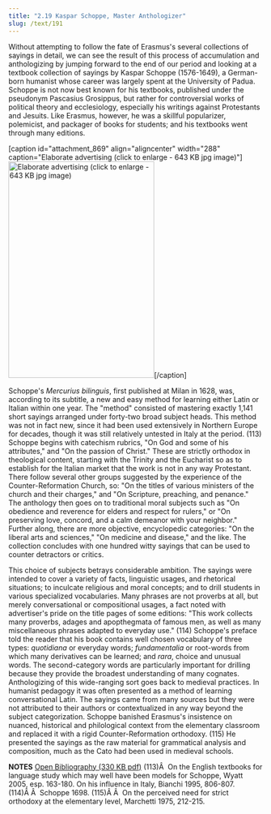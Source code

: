 ```yaml
---
title: "2.19 Kaspar Schoppe, Master Anthologizer"
slug: /text/191
---
```

Without attempting to follow the fate of Erasmus's several collections of sayings in detail, we can see the result of this process of accumulation and anthologizing by jumping forward to the end of our period and looking at a textbook collection of sayings by Kaspar Schoppe (1576-1649), a German-born humanist whose career was largely spent at the University of Padua. Schoppe is not now best known for his textbooks, published under the pseudonym Pascasius Grosippus, but rather for controversial works of political theory and ecclesiology, especially his writings against Protestants and Jesuits. Like Erasmus, however, he was a skillful popularizer, polemicist, and packager of books for students; and his textbooks went through many editions.
<p style="text-align: center;"></p>


[caption id="attachment_869" align="aligncenter" width="288" caption="Elaborate advertising (click to enlarge - 643 KB jpg image)"]<a rel="pop-up" href="http://humanismforsale.org/text/images_full/2.00_Chapter_Two/3A-434,-Mercurius-Biljngujs,-after-pg.764.jpg"><img class="size-full wp-image-869" title="3a-434-mercurius-biljngujs-after-pg764-thumb" src="http://www.humanismforsale.org/text/wp-content/uploads/2008/09/3a-434-mercurius-biljngujs-after-pg764-thumb.jpg" alt="Elaborate advertising (click to enlarge - 643 KB jpg image)" width="288" height="427" /></a>[/caption]

Schoppe's <em>Mercurius bilinguis</em>, first published at Milan in 1628, was, according to its subtitle, a new and easy method for learning either Latin or Italian within one year. The "method" consisted of mastering exactly 1,141 short sayings arranged under forty-two broad subject heads. This method was not in fact new, since it had been used extensively in Northern Europe for decades, though it was still relatively untested in Italy at the period. (113) Schoppe begins with catechism rubrics, "On God and some of his attributes," and "On the passion of Christ." These are strictly orthodox in theological content, starting with the Trinity and the Eucharist so as to establish for the Italian market that the work is not in any way Protestant. There follow several other groups suggested by the experience of the Counter-Reformation Church, so: "On the titles of various ministers of the church and their charges," and "On Scripture, preaching, and penance." The anthology then goes on to traditional moral subjects such as "On obedience and reverence for elders and respect for rulers," or "On preserving love, concord, and a calm demeanor with your neighbor." Further along, there are more objective, encyclopedic categories: "On the liberal arts and sciences," "On medicine and disease," and the like. The collection concludes with one hundred witty sayings that can be used to counter detractors or critics.

This choice of subjects betrays considerable ambition. The sayings were intended to cover a variety of facts, linguistic usages, and rhetorical situations; to inculcate religious and moral concepts; and to drill students in various specialized vocabularies. Many phrases are not proverbs at all, but merely conversational or compositional usages, a fact noted with advertiser's pride on the title pages of some editions: "This work collects many proverbs, adages and apopthegmata of famous men, as well as many miscellaneous phrases adapted to everyday use." (114) Schoppe's preface told the reader that his book contains well chosen vocabulary of three types: <em>quotidiana</em> or everyday words; <em>fundamentalia</em> or root-words from which many derivatives can be learned; and <em>rara</em>, choice and unusual words. The second-category words are particularly important for drilling because they provide the broadest understanding of many cognates. Anthologizing of this wide-ranging sort goes back to medieval practices. In humanist pedagogy it was often presented as a method of learning conversational Latin. The sayings came from many sources but they were not attributed to their authors or contextualized in any way beyond the subject categorization. Schoppe banished Erasmus's insistence on nuanced, historical and philological context from the elementary classroom and replaced it with a rigid Counter-Reformation orthodoxy. (115) He presented the sayings as the raw material for grammatical analysis and composition, much as the Cato had been used in medieval schools.

<strong>NOTES</strong>
<a href="http://www.humanismforsale.org/bibliography.pdf" target="new">Open Bibliography (330 KB pdf)</a>
(113)Â  On the English textbooks for language study which may well have been models for Schoppe, Wyatt 2005, esp. 163-180. On his influence in Italy, Bianchi 1995, 806-807.
(114)Â Â  Schoppe 1698.
(115)Â Â  On the perceived need for strict orthodoxy at the elementary level, Marchetti 1975, 212-215.
